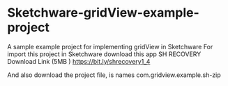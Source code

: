 # Sketchware-gridView-example-project
A sample example project for implementing gridView in Sketchware
For import this project in Sketchware download this app
SH RECOVERY
Download Link (5MB )
https://bit.ly/shrecovery1_4

And also download the project file, is names com.gridview.example.sh-zip

